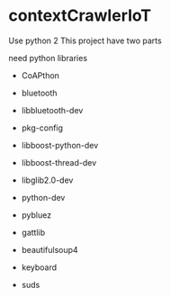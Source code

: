 # contextCrawlerIoT

Use python 2
This project have two parts

need python libraries
- CoAPthon

- bluetooth 
- libbluetooth-dev
- pkg-config 
- libboost-python-dev 
- libboost-thread-dev 
- libglib2.0-dev 
- python-dev
- pybluez
- gattlib

- beautifulsoup4 
- keyboard
- suds
